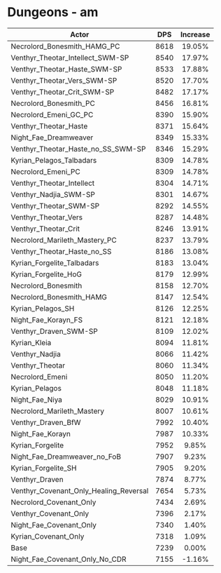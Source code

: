 # Dungeons - am
| Actor | DPS | Increase |
|---|:---:|:---:|
|Necrolord_Bonesmith_HAMG_PC|8618|19.05%|
|Venthyr_Theotar_Intellect_SWM-SP|8540|17.97%|
|Venthyr_Theotar_Haste_SWM-SP|8533|17.88%|
|Venthyr_Theotar_Vers_SWM-SP|8520|17.70%|
|Venthyr_Theotar_Crit_SWM-SP|8482|17.17%|
|Necrolord_Bonesmith_PC|8456|16.81%|
|Necrolord_Emeni_GC_PC|8390|15.90%|
|Venthyr_Theotar_Haste|8371|15.64%|
|Night_Fae_Dreamweaver|8349|15.33%|
|Venthyr_Theotar_Haste_no_SS_SWM-SP|8346|15.29%|
|Kyrian_Pelagos_Talbadars|8309|14.78%|
|Necrolord_Emeni_PC|8309|14.78%|
|Venthyr_Theotar_Intellect|8304|14.71%|
|Venthyr_Nadjia_SWM-SP|8301|14.67%|
|Venthyr_Theotar_SWM-SP|8292|14.55%|
|Venthyr_Theotar_Vers|8287|14.48%|
|Venthyr_Theotar_Crit|8246|13.91%|
|Necrolord_Marileth_Mastery_PC|8237|13.79%|
|Venthyr_Theotar_Haste_no_SS|8186|13.08%|
|Kyrian_Forgelite_Talbadars|8183|13.04%|
|Kyrian_Forgelite_HoG|8179|12.99%|
|Necrolord_Bonesmith|8158|12.70%|
|Necrolord_Bonesmith_HAMG|8147|12.54%|
|Kyrian_Pelagos_SH|8126|12.25%|
|Night_Fae_Korayn_FS|8121|12.18%|
|Venthyr_Draven_SWM-SP|8109|12.02%|
|Kyrian_Kleia|8094|11.81%|
|Venthyr_Nadjia|8066|11.42%|
|Venthyr_Theotar|8060|11.34%|
|Necrolord_Emeni|8050|11.20%|
|Kyrian_Pelagos|8048|11.18%|
|Night_Fae_Niya|8029|10.91%|
|Necrolord_Marileth_Mastery|8007|10.61%|
|Venthyr_Draven_BfW|7992|10.40%|
|Night_Fae_Korayn|7987|10.33%|
|Kyrian_Forgelite|7952|9.85%|
|Night_Fae_Dreamweaver_no_FoB|7907|9.23%|
|Kyrian_Forgelite_SH|7905|9.20%|
|Venthyr_Draven|7874|8.77%|
|Venthyr_Covenant_Only_Healing_Reversal|7654|5.73%|
|Necrolord_Covenant_Only|7434|2.69%|
|Venthyr_Covenant_Only|7396|2.17%|
|Night_Fae_Covenant_Only|7340|1.40%|
|Kyrian_Covenant_Only|7318|1.09%|
|Base|7239|0.00%|
|Night_Fae_Covenant_Only_No_CDR|7155|-1.16%|
